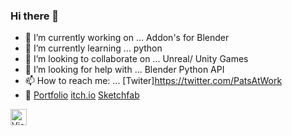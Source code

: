 ### Hi there 👋

- 🔭 I’m currently working on ...      Addon's for Blender
- 🌱 I’m currently learning ...        python
- 💪 I’m looking to collaborate on ... Unreal/ Unity Games
- 🤔 I’m looking for help with ...     Blender Python API 
- 📫 How to reach me: ...              [Twiter]https://twitter.com/PatsAtWork
- 💨 [Portfolio](https://orourkepatrick.wixsite.com/portfolio)  [itch.io](https://patatucf.itch.io/)  [Sketchfab](https://sketchfab.com/ORourkePatrick)

[<img align="left" alt="Visual Studio Code" width="26px" src="https://upload.wikimedia.org/wikipedia/commons/thumb/3/35/Arrow_icon.svg/768px-Arrow_icon.svg.png" />][twitter]

[twitter]:https://twitter.com/PatsAtWork

